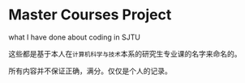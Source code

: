 # Master Courses Project
what I have done about coding in SJTU

这些都是基于本人在`计算机科学与技术`本系的研究生专业课的名字来命名的。

所有内容并不保证正确，满分。仅仅是个人的记录。

